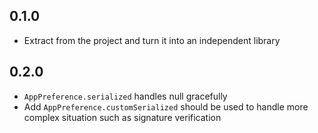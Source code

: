 ## 0.1.0

- Extract from the project and turn it into an independent library

## 0.2.0

- `AppPreference.serialized` handles null gracefully
- Add `AppPreference.customSerialized` should be used to handle more complex situation such as signature verification
